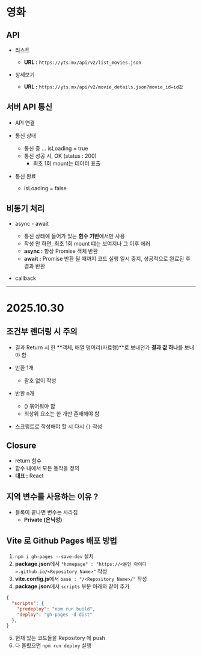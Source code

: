 # 영화
## API
* 리스트
  - **URL :** `https://yts.mx/api/v2/list_movies.json`

* 상세보기
  - **URL :** `https://yts.mx/api/v2/movie_details.json?movie_id=id값`


## 서버 API 통신
* API 연결
* 통신 상태
  - 통신 중 ... isLoading = true
  - 통신 성공 시, OK (status : 200)
    - 최초 1회 mount는 데이터 표출

* 통신 완료
  - isLoading = false


## 비동기 처리
* async - await
  - 통신 상태에 들어가 있는 **함수 기반**에서만 사용
  - 작성 안 하면, 최초 1회 mount 떄는 보여지나 그 이후 에러
  - **async :** 항상 Promise 객체 반환
  - **await :** Promise 반환 될 때까지 코드 실행 일시 중지, 성공적으로 완료된 후 결과 반환

* callback

---

# 2025.10.30
## 조건부 렌더링 시 주의
* 결과 Return 시 한 **객체, 배열 덩어리(자료형)**로 보내던가 **결과 값 하나**를 보내야 함
* 반환 1개
  - 괄호 없이 작성

* 반환 n개
  - () 묶어줘야 함
  - 최상위 요소는 한 개만 존재해야 함

* 스크립트로 작성해야 할 시 다시 `{}` 작성


## Closure
* return 함수
* 함수 내에서 모든 동작을 정의
* **대표 :** React


## 지역 변수를 사용하는 이유 ?
* 블록이 끝나면 변수는 사라짐
  - **Private (은닉성)**


## Vite 로 Github Pages 배포 방법
1. `npm i gh-pages --save-dev` 설치
2. **package.json**에서 `"homepage" : "https://<본인 아이디>.github.io/<Repository Name>"` 작성
3. **vite.config.js**에서 `base : "/<Repository Name>/"` 작성
4. **package.json**에서 `scripts` 부분 아래와 같이 추가

```json
{
  "scripts": {
    "predeploy": "npm run build",
    "deploy": "gh-pages -d dist"
  },
}
```

5. 현재 있는 코드들을 Repository 에 push
6. 다 올렸으면 `npm run deploy` 실행